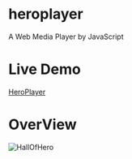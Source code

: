 # heroplayer
A Web Media Player by JavaScript

# Live Demo
[HeroPlayer](https://aurdes.com/heroplayer/ "在当前页面打开此演示项目，若想在新标签页打开，请通过 [Ctrl + 单击此链接] 或 [鼠标中键点击此链接] 进行访问.")

# OverView
![HallOfHero](https://repository-images.githubusercontent.com/197150791/cf13aa80-a7e6-11e9-9554-54cfa6f4b007)
